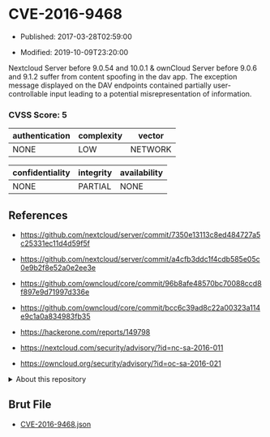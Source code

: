 # CVE-2016-9468

- Published: 2017-03-28T02:59:00

- Modified: 2019-10-09T23:20:00

Nextcloud Server before 9.0.54 and 10.0.1 & ownCloud Server before 9.0.6 and 9.1.2 suffer from content spoofing in the dav app. The exception message displayed on the DAV endpoints contained partially user-controllable input leading to a potential misrepresentation of information.

### CVSS Score: **5**

| authentication | complexity | vector |
| --- | --- | --- |
| NONE | LOW | NETWORK |

| confidentiality | integrity | availability |
| --- | --- | --- |
| NONE | PARTIAL | NONE |

## References

* https://github.com/nextcloud/server/commit/7350e13113c8ed484727a5c25331ec11d4d59f5f

* https://github.com/nextcloud/server/commit/a4cfb3ddc1f4cdb585e05c0e9b2f8e52a0e2ee3e

* https://github.com/owncloud/core/commit/96b8afe48570bc70088ccd8f897e9d71997d336e

* https://github.com/owncloud/core/commit/bcc6c39ad8c22a00323a114e9c1a0a834983fb35

* https://hackerone.com/reports/149798

* https://nextcloud.com/security/advisory/?id=nc-sa-2016-011

* https://owncloud.org/security/advisory/?id=oc-sa-2016-021

<details>
<summary>About this repository</summary> 

  This repository is part of the project [Live Hack CVE](https://github.com/Live-Hack-CVE). Main website can be found [www.live-hack.org](https://www.live-hack.org) 
  
  Made by [Sn0wAlice](https://github.com/Sn0wAlice) for the people that care about security and need to have a feed of the latest CVEs. Hope you enjoy it, don't forget to star the repo and follow me on [Twitter](https://twitter.com/Sn0wAlice) and [Github](https://github.com/Sn0wAlice). And that is my [personnal website](https://www.alice-snow.me/)

  - [Home Page](https://github.com/Live-Hack-CVE)
  - [Framework](https://github.com/Live-Hack-CVE/cve-framework)
  - [CVE database](https://github.com/Live-Hack-CVE/full_database)
  - [Changelog](https://github.com/Live-Hack-CVE/Changelog)
</details>

## Brut File

* [CVE-2016-9468.json](https://raw.githubusercontent.com/Live-Hack-CVE/full_database/main/cves/2016/CVE-2016-9468.json)

